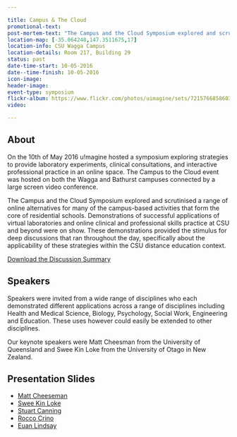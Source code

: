 ```yaml
---

title: Campus & The Cloud
promotional-text: 
post-mortem-text: "The Campus and the Cloud Symposium explored and scrutinised a range of online alternatives for many of the campus-based activities that form the core of residential schools. Demonstrations of successful applications of virtual laboratories and online clinical and professional skills practice at CSU and beyond were on show. T"
location-map: [-35.064248,147.3511675,17]
location-info: CSU Wagga Campus
location-details: Room 217, Building 29
status: past
date-time-start: 10-05-2016
date--time-finish: 10-05-2016
icon-image:
header-image:
event-type: symposium
flickr-album: https://www.flickr.com/photos/uimagine/sets/72157668586031923
video:

---
```


## About

On the 10th of May 2016 u!magine hosted a symposium exploring strategies to provide laboratory experiments, clinical consultations, and interactive professional practice in an online space. The Campus to the Cloud event was hosted on both the Wagga and Bathurst campuses connected by a large screen video conference.

The Campus and the Cloud Symposium explored and scrutinised a range of online alternatives for many of the campus-based activities that form the core of residential schools. Demonstrations of successful applications of virtual laboratories and online clinical and professional skills practice at CSU and beyond were on show. These demonstrations provided the stimulus for deep discussions that ran throughout the day, specifically about the applicability of these strategies within the CSU distance education context.

[Download the Discussion Summary](cc-discussion.pdf)

## Speakers

Speakers were invited from a wide range of disciplines who each demonstrated different applications across a range of disciplines including Health and Medical Science, Biology, Psychology, Social Work, Engineering and Education. These uses however could easily be extended to other disciplines.

Our keynote speakers were Matt Cheesman from the University of Queensland and Swee Kin Loke from the University of Otago in New Zealand.

## Presentation Slides

- [Matt Cheeseman](cc-sym-cheeseman.pdf)
- [Swee Kin Loke](cc-sym-kin.pdf)
- [Stuart Canning](cc-sym-canning.pdf)
- [Rocco Crino](cc-sym-rocco.pdf)
- [Euan Lindsay](cc-sym-lindsay.pdf)
